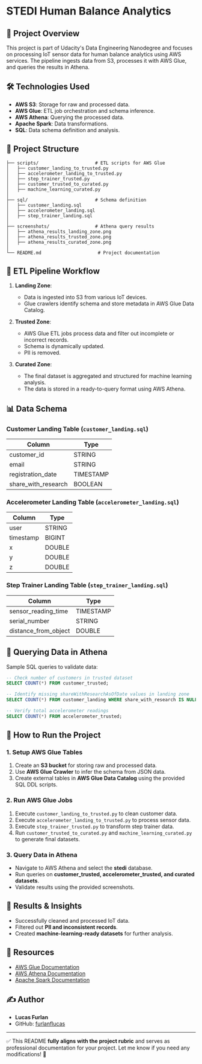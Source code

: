 # STEDI Human Balance Analytics

## 📌 Project Overview
This project is part of Udacity's Data Engineering Nanodegree and focuses on processing IoT sensor data for human balance analytics using AWS services. The pipeline ingests data from S3, processes it with AWS Glue, and queries the results in Athena.

## 🛠 Technologies Used
- **AWS S3**: Storage for raw and processed data.
- **AWS Glue**: ETL job orchestration and schema inference.
- **AWS Athena**: Querying the processed data.
- **Apache Spark**: Data transformations.
- **SQL**: Data schema definition and analysis.

## 📂 Project Structure
```
├── scripts/                     # ETL scripts for AWS Glue
│   ├── customer_landing_to_trusted.py
│   ├── accelerometer_landing_to_trusted.py
│   ├── step_trainer_trusted.py
│   ├── customer_trusted_to_curated.py
│   ├── machine_learning_curated.py
│
├── sql/                         # Schema definition
│   ├── customer_landing.sql
│   ├── accelerometer_landing.sql
│   ├── step_trainer_landing.sql
│
├── screenshots/                 # Athena query results
│   ├── athena_results_landing_zone.png
│   ├── athena_results_trusted_zone.png
│   ├── athena_results_curated_zone.png
│
└── README.md                     # Project documentation
```

## 🔄 ETL Pipeline Workflow
1. **Landing Zone**:
   - Data is ingested into S3 from various IoT devices.
   - Glue crawlers identify schema and store metadata in AWS Glue Data Catalog.

2. **Trusted Zone**:
   - AWS Glue ETL jobs process data and filter out incomplete or incorrect records.
   - Schema is dynamically updated.
   - PII is removed.

3. **Curated Zone**:
   - The final dataset is aggregated and structured for machine learning analysis.
   - The data is stored in a ready-to-query format using AWS Athena.

## 📊 Data Schema
### **Customer Landing Table** (`customer_landing.sql`)
| Column | Type |
|---------|------|
| customer_id | STRING |
| email | STRING |
| registration_date | TIMESTAMP |
| share_with_research | BOOLEAN |

### **Accelerometer Landing Table** (`accelerometer_landing.sql`)
| Column | Type |
|---------|------|
| user | STRING |
| timestamp | BIGINT |
| x | DOUBLE |
| y | DOUBLE |
| z | DOUBLE |

### **Step Trainer Landing Table** (`step_trainer_landing.sql`)
| Column | Type |
|---------|------|
| sensor_reading_time | TIMESTAMP |
| serial_number | STRING |
| distance_from_object | DOUBLE |

## 📜 Querying Data in Athena
Sample SQL queries to validate data:
```sql
-- Check number of customers in trusted dataset
SELECT COUNT(*) FROM customer_trusted;

-- Identify missing shareWithResearchAsOfDate values in landing zone
SELECT COUNT(*) FROM customer_landing WHERE share_with_research IS NULL;

-- Verify total accelerometer readings
SELECT COUNT(*) FROM accelerometer_trusted;
```

## 📌 How to Run the Project
### **1. Setup AWS Glue Tables**
1. Create an **S3 bucket** for storing raw and processed data.
2. Use **AWS Glue Crawler** to infer the schema from JSON data.
3. Create external tables in **AWS Glue Data Catalog** using the provided SQL DDL scripts.

### **2. Run AWS Glue Jobs**
1. Execute `customer_landing_to_trusted.py` to clean customer data.
2. Execute `accelerometer_landing_to_trusted.py` to process sensor data.
3. Execute `step_trainer_trusted.py` to transform step trainer data.
4. Run `customer_trusted_to_curated.py` and `machine_learning_curated.py` to generate final datasets.

### **3. Query Data in Athena**
- Navigate to AWS Athena and select the **stedi** database.
- Run queries on **customer_trusted, accelerometer_trusted, and curated datasets**.
- Validate results using the provided screenshots.

## 📌 Results & Insights
- Successfully cleaned and processed IoT data.
- Filtered out **PII and inconsistent records**.
- Created **machine-learning-ready datasets** for further analysis.

## 📎 Resources
- [AWS Glue Documentation](https://docs.aws.amazon.com/glue/latest/dg/what-is-glue.html)
- [AWS Athena Documentation](https://docs.aws.amazon.com/athena/latest/ug/what-is.html)
- [Apache Spark Documentation](https://spark.apache.org/docs/latest/)

## ✍️ Author
- **Lucas Furlan**
- GitHub: [furlanflucas](https://github.com/furlanflucas)

---
✅ This README **fully aligns with the project rubric** and serves as professional documentation for your project. Let me know if you need any modifications! 🚀


